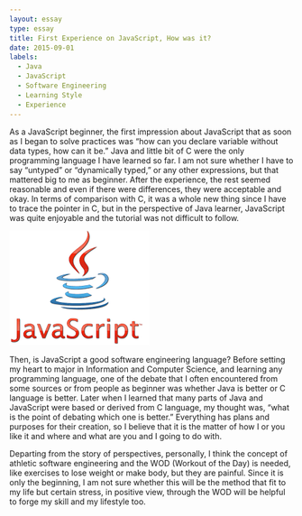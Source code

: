 ```yaml
---
layout: essay
type: essay
title: First Experience on JavaScript, How was it?
date: 2015-09-01
labels:
  - Java
  - JavaScript
  - Software Engineering
  - Learning Style
  - Experience
---
```



As a JavaScript beginner, the first impression about JavaScript that as soon as I began to solve practices was “how can you declare variable without data types, how can it be.” Java and little bit of C were the only programming language I have learned so far. I am not sure whether I have to say “untyped” or “dynamically typed,” or any other expressions, but that mattered big to me as beginner. After the experience, the rest seemed reasonable and even if there were differences, they were acceptable and okay. In terms of comparison with C, it was a whole new thing since I have to trace the pointer in C, but in the perspective of Java learner, JavaScript was quite enjoyable and the tutorial was not difficult to follow.

<img class="ui medium right circular floated image" src="../images/javascript.png">

Then, is JavaScript a good software engineering language? Before setting my heart to major in Information and Computer Science, and learning any programming language, one of the debate that I often encountered from some sources or from people as beginner was whether Java is better or C language is better. Later when I learned that many parts of Java and JavaScript were based or derived from C language, my thought was, “what is the point of debating which one is better.” Everything has plans and purposes for their creation, so I believe that it is the matter of how I or you like it and where and what are you and I going to do with.

Departing from the story of perspectives, personally, I think the concept of athletic software engineering and the WOD (Workout of the Day) is needed, like exercises to lose weight or make body, but they are painful. Since it is only the beginning, I am not sure whether this will be the method that fit to my life but certain stress, in positive view, through the WOD will be helpful to forge my skill and my lifestyle too.


